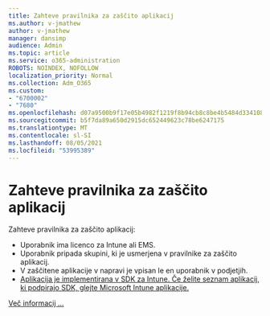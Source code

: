 ```yaml
---
title: Zahteve pravilnika za zaščito aplikacij
ms.author: v-jmathew
author: v-jmathew
manager: dansimp
audience: Admin
ms.topic: article
ms.service: o365-administration
ROBOTS: NOINDEX, NOFOLLOW
localization_priority: Normal
ms.collection: Adm_O365
ms.custom:
- "6700002"
- "7680"
ms.openlocfilehash: d07a9500b9f17e05b4982f1219f8b94cb8c8be4b5484d334108c9131b42b5659
ms.sourcegitcommit: b5f7da89a650d2915dc652449623c78be6247175
ms.translationtype: MT
ms.contentlocale: sl-SI
ms.lasthandoff: 08/05/2021
ms.locfileid: "53995389"
---
```

# <a name="application-protection-policy-requirements"></a>Zahteve pravilnika za zaščito aplikacij

Zahteve pravilnika za zaščito aplikacij:

- Uporabnik ima licenco za Intune ali EMS.
- Uporabnik pripada skupini, ki je usmerjena v pravilnike za zaščito aplikacij.
- V zaščitene aplikacije v napravi je vpisan le en uporabnik v podjetjih.
- [Aplikacija je implementirana v SDK za Intune. Če želite seznam aplikacij, ki podpirajo SDK, glejte Microsoft Intune aplikacije.](https://docs.microsoft.com/mem/intune/apps/apps-supported-intune-apps)

[Več informacij ...](https://docs.microsoft.com/mem/intune/apps/app-protection-policy)
